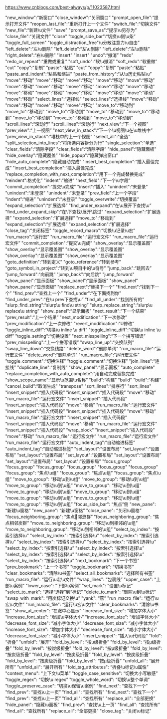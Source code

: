 https://www.cnblogs.com/best-always/p/11023587.html

"new_window":“新窗口”
"close_window":“关闭窗口”
"prompt_open_file":“提示打开文件”
"reopen_last_file":“重新打开上一个文件”
"switch_file":“切换文件”
"new_file":“新建\u文件”
"save"
"prompt_save_as":“提示\u另存为”
"close_file":“关闭文件”
"close"
"toggle_side_bar":“切换\u侧\u条”
"toggle_full_screen"
"toggle_distraction_free"\u分散注意力\u自由”
"left_delete":“左\u删除”
"left_delete":“左\u删除”
"left_delete":“左\u删除”
"right_delete":“右\u删除”
"insert"
"insert"
"undo":“撤消”
"redo"
"redo_or_repeat":“重做或重复”
"soft_undo":“软\u撤消”
"soft_redo":“软重做”
"cut"
"copy":“复制”
"paste":“粘贴”
"cut"
"copy":“复制”
"paste":“粘贴”
"paste_and_indent":“粘贴和缩进”
"paste_from_history":“从\u历史粘贴\u”
"move":“移动”
"move":“移动”
"move":“移动”
"move":“移动”
"move":“移动”
"move":“移动”
"move":“移动”
"move":“移动”
"move":“移动”
"move":“移动”
"move":“移动”
"move":“移动”
"move":“移动”
"move":“移动”
"move":“移动”
"move":“移动”
"select_lines":“选择线”
"select_lines":“选择线”
"move":“移动”
"move":“移动”
"move":“移动”
"move":“移动”
"move_to":“移动到”
"move_to":“移动到”
"move_to":“移动到”
"move_to":“移动到”
"move_to":“移动到”
"move_to":“移动到”
"move_to":“移动到”
"move_to":“移动到”
"scroll_lines":“滚动行”
"scroll_lines":“滚动行”
"next_view":“下一个视图”
"prev_view":“上一视图”
"next_view_in_stack":“下一个\u视图\u在\u堆栈中”
"prev_view_in_stack":“堆栈中的上一个视图”
"select_all":“全选”
"split_selection_into_lines":“将所选内容拆分为行”
"single_selection":“单选”
"clear_fields":“清除字段”
"clear_fields":“清除字段”
"hide_panel":“隐藏面板”
"hide_overlay":“隐藏覆盖”
"hide_popup":“隐藏弹出窗口”
"hide_auto_complete":“隐藏自动完成”
"insert_best_completion":“插入最佳完成”
"insert_best_completion":“插入最佳完成”
"replace_completion_with_next_completion":“用下一个完成替换完成”
"reindent":格式化”
"indent":“缩进”
"next_field":“下一个\u字段”
"commit_completion":“提交\u完成”
"insert":“插入”
"unindent":“未登录”
"unindent":“未登录”
"unindent":“未登录”
"prev_field":“上一个字段”
"indent":“缩进”
"unindent":“未登录”
"toggle_overwrite":“切换覆盖”
"expand_selection":“扩展选择”
"find_under_expand":“在\u展开下查找\u”
"find_under_expand_skip":“在\下查找\展开\跳过”
"expand_selection":“扩展选择”
"expand_selection":“扩展选择”
"move_to":“移动到”
"expand_selection":“扩展选择”
"expand_selection":“扩展选择”
"close_tag":“关闭标签”
"toggle_record_macro":“切换\u记录\u宏”
"run_macro":“运行宏”
"run_macro_file":“运行宏文件”
"run_macro_file":“运行宏文件”
"commit_completion":“提交\u完成”
"show_overlay":“显示覆盖图”
"show_overlay":“显示覆盖图”
"show_overlay":“显示覆盖图”
"show_overlay":“显示覆盖图”
"show_overlay":“显示覆盖图”
"goto_definition":“转到定义”
"goto_reference":“转到参考”
"goto_symbol_in_project":“转到\u项目中的\u符号”
"jump_back":“跳回去”
"jump_forward":“向前跳”
"jump_back":“向后跳”
"jump_forward"
"show_panel":“显示面板”
"show_panel":“显示面板”
"show_panel"
"show_panel":“显示面板”
"replace_next":“替换下一个”
"find_next":“找到下一个”
"find_prev":“查找上一个”
"find_under":“在下面找到你”
"find_under_prev":“在\u prev下查找\u”
"find_all_under":“找到所有的”
"slurp_find_string":“slurp\u find\u string”
"slurp_replace_string":“slurp\u replace\u string”
"show_panel":“显示面板”
"next_result":“下一个结果”
"prev_result":“上一个结果”
"next_modification":“下一次修改”
"prev_modification":“上一次修改”
"revert_modification":“U修改”
"toggle_inline_diff":“切换\u inline \u diff”
"toggle_inline_diff":“切换\u inline \u diff”
"toggle_setting":“切换设置”
"next_misspelling":“下一个拼写错误”
"prev_misspelling":“上一个拼写错误”
"swap_line_up":“交换队列”
"swap_line_down":“交换线路”
"delete_word":“删除单词”
"run_macro_file":“运行宏文件”
"delete_word":“删除单词”
"run_macro_file":“运行宏文件”
"toggle_comment":“切换注释”
"toggle_comment":“切换注释”
"join_lines":“连接线”
"duplicate_line":“复制线”
"show_panel":“显示面板”
"auto_complete"
"replace_completion_with_auto_complete":“用自动完成替换完成”
"show_scope_name":“显示\u范围\u名称”
"build":“构建”
"build"
"build":“构建”
"cancel_build":“取消生成”
"transpose"
"sort_lines":“排序行”
"sort_lines"
"insert_snippet":“插入代码段”
"insert_snippet":“插入代码段”
"move":“移动”
"run_macro_file":“运行宏文件”
"insert_snippet":“插入代码段”
"insert_snippet":“插入代码段”
"move":“移动”
"run_macro_file":“运行宏文件”
"insert_snippet":“插入代码段”
"insert_snippet":“插入代码段”
"move":“移动”
"run_macro_file":“运行宏文件”
"insert_snippet":“插入代码段”
"insert_snippet":“插入代码段”
"move":“移动”
"run_macro_file":“运行宏文件”
"insert_snippet":“插入代码段”
"wrap_block"
"insert_snippet":“插入代码段”
"move":“移动”
"run_macro_file":“运行宏文件”
"run_macro_file":“运行宏文件”
"run_macro_file":“运行宏文件”
"auto_indent_tag":“自动缩进标签”
"auto_indent_tag":“自动缩进标签”
"set_layout":“设置布局”
"set_layout":“设置布局”
"set_layout":“设置布局”
"set_layout":“设置布局”
"set_layout":“设置布局”
"set_layout":“设置布局”
"set_layout":“设置布局”
"focus_group"
"focus_group"
"focus_group"
"focus_group"
"focus_group"
"focus_group"
"focus_group": “焦点\u组”
"focus_group": “焦点\u组”
"focus_group": “焦点\u组”
"move_to_group": “移动\u到\u组”
"move_to_group": “移动\u到\u组”
"move_to_group": “移动\u到\u组”
"move_to_group": “移动\u到\u组”
"move_to_group": “移动\u到\u组”
"move_to_group": “移动\u到\u组”
"move_to_group": “移动\u到\u组”
"move_to_group": “移动\u到\u组”
"move_to_group": “移动\u到\u组”
"focus_side_bar": “焦点”侧
"new_pane": “新建\u窗格”
"new_pane": “新建\u窗格”
"close_pane": “关闭\u窗格”
"focus_neighboring_group": “焦点邻潉群”
"focus_neighboring_group": “焦点相邻炭群”
"move_to_neighboring_group": “移动\u到相邻的\u组”
"move_to_neighboring_group": “移动\u到相邻的\u组”
"select_by_index": “按索引选择\u”
"select_by_index": “按索引选择\u”
"select_by_index": “按索引选择\u”
"select_by_index": “按索引选择\u”
"select_by_index": “按索引选择\u”
"select_by_index": “按索引选择\u”
"select_by_index": “按索引选择\u”
"select_by_index": “按索引选择\u”
"select_by_index": “按索引选择\u”
"select_by_index": “按索引选择\u”
"next_bookmark": “下一个书签”
"prev_bookmark": “上一个书签”
"toggle_bookmark": “切换书签”
"clear_bookmarks": “清除\u书签”
"select_all_bookmarks": “选择所有书签”
"run_macro_file": “运行\u宏\u文件”
"wrap_lines": “包裹线”
"upper_case": “上部\u案例”
"lower_case": “下部\u案例”
"set_mark": “设置\u标记”
"select_to_mark": “选择“选择”到“标记”
"delete_to_mark": “删除\u到\u标记”
"swap_with_mark": “用炭标记交换\u”
"yank": “燕”
"run_macro_file": “运行\u宏\u文件”
"run_macro_file": “运行\u宏\u文件”
"clear_bookmarks": “清除\u书签”
"show_at_center": “在潎中心显示”
"increase_font_size": “增加字体大小”
"increase_font_size": “增加\u字体大小”
"increase_font_size": “增加字体大小”
"decrease_font_size": “减小字体大小”
"decrease_font_size": “减小字体大小”
"increase_font_size": “增加字体大小”
"decrease_font_size": “减小字体大小”
"decrease_font_size": “减小字体大小”
"insert_snippet": “插入\u代码段”
"fold": “折叠”
"unfold": “展开”
"fold_by_level": “按μ级折叠”
"fold_by_level": “按μ级折叠”
"fold_by_level": “按炭级折叠”
"fold_by_level": “按μ级折叠”
"fold_by_level": “按炭级折叠”
"fold_by_level": “按炭级折叠”
"fold_by_level": “按炭级折叠”
"fold_by_level": “按炭级折叠”
"fold_by_level": “按μ级折叠”
"unfold_all": “展开所有”
"unfold_all": “展开所有”
"fold_tag_attributes": “折叠\u标记\u属性”
"context_menu": “上下文\u菜单”
"toggle_case_sensitive": “切换大小写敏感”
"toggle_regex": “切换\u regex”
"toggle_whole_word": “切换\u整个单词”
"toggle_preserve_case": “切换\u保留\u案例”
"find_next": “查找下一个”
"find_prev": “查找\u上一页”
"find_all": “查找所有”
"find_next": “查找下一个”
"find_prev": “查找\u上一页”
"find_all": “查找所有”
"replace_all": “全部更换”
"hide_panel": “隐藏\u面板”
"find_prev": “查找\u上一页”
"find_all": “查找所有”
"find_all": “查找所有”
"replace_all": “全部更换”
"close_tag": “关闭\u标记”





